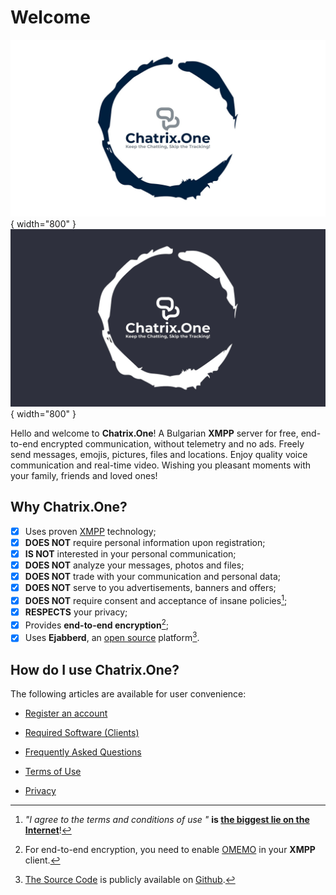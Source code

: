 # Welcome

![Welcome](resources/img/welcome-wh.jpeg#only-light){ width="800" }
![Welcome](resources/img/welcome-bk.jpeg#only-dark){ width="800" }

Hello and welcome to **Chatrix.One**! A Bulgarian **XMPP** server for free, end-to-end encrypted communication, without telemetry and no ads. Freely send messages, emojis, pictures, files and locations. Enjoy quality voice communication and real-time video. Wishing you pleasant moments with your family, friends and loved ones!

## Why **Chatrix.One?**

- [x] Uses proven [XMPP](https://xmpp.org/about/technology-overview/) technology;
- [x] **DOES NOT** require personal information upon registration;
- [x] **IS NOT** interested in your personal communication;
- [x] **DOES NOT** analyze your messages, photos and files;
- [x] **DOES NOT** trade with your communication and personal data;
- [x] **DOES NOT** serve to you advertisements, banners and offers;
- [x] **DOES NOT** require consent and acceptance of insane policies[^1];
- [x] **RESPECTS** your privacy;
- [x] Provides **end-to-end encryption**[^2];
- [x] Uses **Ejabberd**, an [open source](https://en.wikipedia.org/wiki/Open_source) platform[^3].

[^1]: *"I agree to the terms and conditions of use "* **is [the biggest lie on the Internet](https://www.biggestlieonline.com/)**!

[^2]: For end-to-end encryption, you need to enable [OMEMO](https://docs.chatrix.one/en/faq/#what-is-omemo) in your **XMPP** client.

[^3]: [The Source Code](https://en.wikipedia.org/wiki/Source_code) is publicly available on [Github](https://github.com/processone/ejabberd).

## How do I use **Chatrix.One**?

The following articles are available for user convenience:

- [Register an account](https://docs.chatrix.one/en/registration/)

- [Required Software (Clients)](https://docs.chatrix.one/en/clients/)

- [Frequently Asked Questions](https://docs.chatrix.one/en/faq/)

- [Terms of Use](https://docs.chatrix.one/en/terms/)

- [Privacy](https://docs.chatrix.one/en/privacy/)
